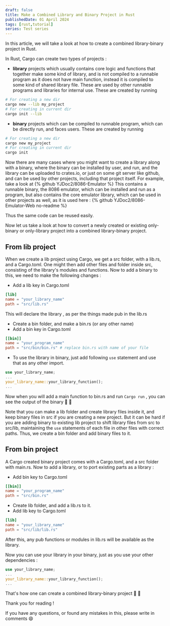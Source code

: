 ```yaml
---
draft: false
title: Make a Combined Library and Binary Project in Rust
publishedDate: 01 April 2024
tags: [rust,tutorial]
series: Test series
---
```


In this article, we will take a look at how to create a combined library-binary project in Rust.

In Rust, Cargo can create two types of projects :

* **library** projects which usually contains core logic and functions that together make some kind of library, and is not compiled to a runnable program as it does not have main function, instead it is compiled to some kind of shared library file. These are used by other runnable programs and libraries for internal use.
These are created by running 


```sh
# For creating a new dir
cargo new --lib my_project
# For creating in current dir
cargo init --lib
```

* **binary** projects which can be compiled to runnable program, which can be directly run, and faces users.
These are created by running


```sh
# For creating a new dir
cargo new my_project
# For creating in current dir
cargo init
```

Now there are many cases where you might want to create a library along with a binary, where the binary can be installed by user, and run, and the library can be uploaded to crates.io, or just on some git server like github, and can be used by other projects, including that project itself. For example, take a look at
{% github YJDoc2/8086-Emulator %}
This contains a runnable binary, the 8086 emulator, which can be installed and run as a program, but also contains the core emulator library, which can be used in other projects as well, as it is used here :
{% github YJDoc2/8086-Emulator-Web no-readme %}

Thus the same code can be reused easily.

Now let us take a look at how to convert a newly created or existing only-binary or only-library project into a combined library-binary project.

## From lib project
When we create a lib project using Cargo, we get a src folder, with a lib.rs, and a Cargo.toml. One might then add other files and folder inside src, consisting of the library's modules and functions.
Now to add a binary to this, we need to make the following changes :
* Add a lib key in Cargo.toml
```toml
[lib]
name = "your_library_name"
path = "src/lib.rs"
```
This will declare the library , as per the things made pub in the lib.rs
* Create a bin folder, and make a bin.rs (or any other name)
* Add a bin key in Cargo.toml
```toml
[[bin]]
name = "your_program_name"
path = "src/bin/bin.rs" # replace bin.rs with name of your file
```
* To use the library in binary, just add following `use` statement and use that as any other import.
```rust
use your_library_name;
...
your_library_name::your_library_function();
...
```
Now when you will add a main function to bin.rs and run `Cargo run` , you can see the output of the binary :tada: :tada:

Note that you can make a lib folder and create library files inside it, and keep binary files in src if you are creating a new project. But it can be hard if you are adding binary to existing lib project to shift library files from src to src/lib, maintaining the `use` statements of each file in other files with correct paths. Thus, we create a bin folder and add binary files to it.

## From bin project
A Cargo created binary project comes with a Cargo.toml, and a src folder with main.rs.
Now to add a library, or to port existing parts as a library :

* Add bin key to Cargo.toml
```toml
[[bin]]
name = "your_program_name"
path = "src/bin.rs"
```
* Create lib folder, and add a lib.rs to it.
* Add lib key to Cargo.toml
```toml
[lib]
name = "your_library_name"
path = "src/lib/lib.rs"
```
After this, any pub functions or modules in lib.rs will be available as the library.

Now you can use your library in your binary, just as you use your other dependencies :
```rust
use your_library_name;
...
your_library_name::your_library_function();
...
```
That's how one can create a combined library-binary project :tada: :tada:

Thank you for reading !

If you have any questions, or found any mistakes in this, please write in comments :smile:
